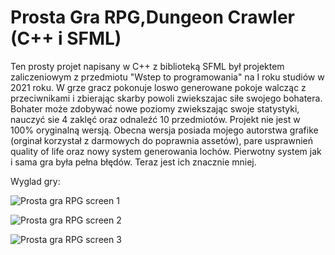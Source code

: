 # Prosta Gra RPG,Dungeon Crawler (C++ i SFML)

Ten prosty projet napisany w C++ z biblioteką SFML był projektem zaliczeniowym z przedmiotu "Wstep to programowania" na I roku studiów w 2021 roku.
W grze gracz pokonuje loswo generowane pokoje walcząc z przeciwnikami i zbierając skarby powoli zwiekszajac siłe swojego bohatera.
Bohater może zdobywać nowe poziomy zwiekszając swoje statystyki, nauczyć sie 4 zaklęć oraz odnaleźć 10 przedmiotów.
Projekt nie jest w 100% oryginalną wersją. Obecna wersja posiada mojego autorstwa grafike (orginał korzystał z darmowych do poprawnia assetów), pare usprawnień quality of life oraz nowy system generowania lochów.
Pierwotny system jak i sama gra była pełna błędów. Teraz jest ich znacznie mniej.

Wyglad gry:

![Prosta gra RPG screen 1](https://github.com/MarcinLangsam/Prosta-Gra-RPG-Dungeon-Crawler/assets/127155913/5d079191-bd3b-4d4d-aa9f-e256ab671b6d)

![Prosta gra RPG screen 2](https://github.com/MarcinLangsam/Prosta-Gra-RPG-Dungeon-Crawler/assets/127155913/af2e70c2-2834-48c0-b108-934887736d68)

![Prosta gra RPG screen 3](https://github.com/MarcinLangsam/Prosta-Gra-RPG-Dungeon-Crawler/assets/127155913/9a556d7b-2583-430d-9c6f-ae07c65dda82)

